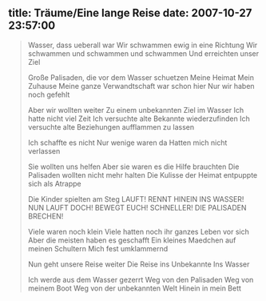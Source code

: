 title: Träume/Eine lange Reise
date: 2007-10-27 23:57:00
---

> Wasser, dass ueberall war 
> Wir schwammen ewig in eine Richtung 
> Wir schwammen und schwammen und schwammen 
> Und erreichten unser Ziel 
> 
> Große Palisaden, die vor dem Wasser schuetzen 
> Meine Heimat 
> Mein Zuhause 
> Meine ganze Verwandtschaft war schon hier 
> Nur wir haben noch gefehlt 
> 
> Aber wir wollten weiter 
> Zu einem unbekannten Ziel 
> im Wasser 
> Ich hatte nicht viel Zeit 
> Ich versuchte alte Bekannte wiederzufinden 
> Ich versuchte alte Beziehungen aufflammen zu lassen 
> 
> Ich schaffte es nicht 
> Nur wenige waren da 
> Hatten mich nicht verlassen 
> 
> Sie wollten uns helfen 
> Aber sie waren es die Hilfe brauchten 
> Die Palisaden wollten nicht mehr halten 
> Die Kulisse der Heimat entpuppte sich als Atrappe 
> 
> Die Kinder spielten am Steg 
> LAUFT! RENNT HINEIN INS WASSER! 
> NUN LAUFT DOCH! BEWEGT EUCH! 
> SCHNELLER! DIE PALISADEN BRECHEN! 
> 
> Viele waren noch klein 
> Viele hatten noch ihr ganzes Leben vor sich 
> Aber die meisten haben es geschafft 
> Ein kleines Maedchen auf meinen Schultern 
> Mich fest umklammernd 
> 
> Nun geht unsere Reise weiter 
> Die Reise ins Unbekannte 
> Ins Wasser 
> 
> Ich werde aus dem Wasser gezerrt 
> Weg von den Palisaden 
> Weg von meinem Boot 
> Weg von der unbekannten Welt 
> Hinein in mein Bett
